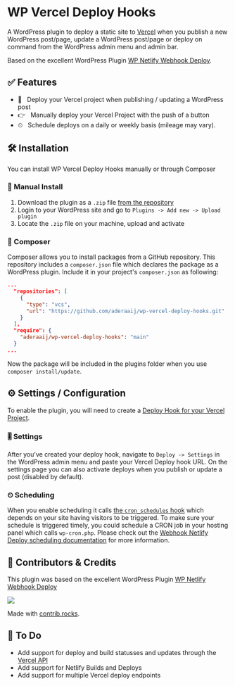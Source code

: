 # WP Vercel Deploy Hooks

A WordPress plugin to deploy a static site to [Vercel](https://vercel.com/) when you publish a new WordPress post/page, update a WordPress post/page or deploy on command from the WordPress admin menu and admin bar.

Based on the excellent WordPress Plugin [WP Netlify Webhook Deploy](https://github.com/lukethacoder/wp-netlify-webhook-deploy).

## ✅ Features

- 🚗 &nbsp;&nbsp;Deploy your Vercel project when publishing / updating a WordPress post
- 👉 &nbsp;&nbsp;Manually deploy your Vercel Project with the push of a button
- ⏲ &nbsp;&nbsp;Schedule deploys on a daily or weekly basis (mileage may vary).

## 🛠 Installation

You can install WP Vercel Deploy Hooks manually or through Composer

### 🤙 Manual Install

1. Download the plugin as a `.zip` file [from the repository](https://github.com/aderaaij/wp-vercel-deploy-hooks/archive/main.zip)
2. Login to your WordPress site and go to `Plugins -> Add new -> Upload plugin`
3. Locate the `.zip` file on your machine, upload and activate

### 🎼 Composer

Composer allows you to install packages from a GitHub repository. This repository includes a `composer.json` file which declares the package as a WordPress plugin. Include it in your project's `composer.json` as following:

```json
...
  "repositories": [
    {
      "type": "vcs",
      "url": "https://github.com/aderaaij/wp-vercel-deploy-hooks.git"
    }
  ],
  "require": {
    "aderaaij/wp-vercel-deploy-hooks": "main"
  }
...
```

Now the package will be included in the plugins folder when you use `composer install/update`.

## ⚙️ Settings / Configuration

To enable the plugin, you will need to create a [Deploy Hook for your Vercel Project](https://vercel.com/docs/more/deploy-hooks).

### 🎚 Settings

After you've created your deploy hook, navigate to `Deploy -> Settings` in the WordPress admin menu and paste your Vercel Deploy hook URL. On the settings page you can also activate deploys when you publish or update a post (disabled by default).

### ⏲ Scheduling

When you enable scheduling it calls [the `cron_schedules` hook](https://developer.wordpress.org/reference/hooks/cron_schedules/) which depends on your site having visitors to be triggered. To make sure your schedule is triggered timely, you could schedule a CRON job in your hosting panel which calls `wp-cron.php`. Please check out the [Webhook Netlify Deploy scheduling documentation](https://github.com/lukethacoder/wp-webhook-netlify-deploy#scheduling-netlify-builds) for more information.

## 👯 Contributors & Credits

This plugin was based on the excellent WordPress Plugin [WP Netlify Webhook Deploy](https://github.com/lukethacoder/wp-netlify-webhook-deploy)

<a href="https://github.com/aderaaij/wp-vercel-deploy-hooks/graphs/contributors">
  <img src="https://contrib.rocks/image?repo=aderaaij/wp-vercel-deploy-hooks" />
</a>

Made with [contrib.rocks](https://contrib.rocks).

## 🤔 To Do

- Add support for deploy and build statusses and updates through the [Vercel API](https://vercel.com/docs/api)
- Add support for Netlify Builds and Deploys
- Add support for multiple Vercel deploy endpoints
